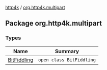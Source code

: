 [http4k](../index.md) / [org.http4k.multipart](./index.md)

## Package org.http4k.multipart

### Types

| Name | Summary |
|---|---|
| [BitFiddling](-bit-fiddling/index.md) | `open class BitFiddling` |
